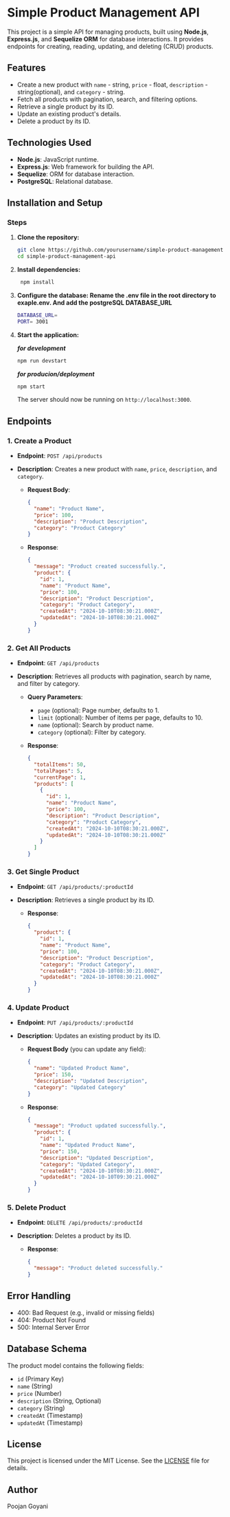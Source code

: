 # Simple Product Management API

This project is a simple API for managing products, built using **Node.js**, **Express.js**, and **Sequelize ORM** for database interactions. It provides endpoints for creating, reading, updating, and deleting (CRUD) products.

## Features

- Create a new product with `name` - string, `price` - float, `description` - string(optional), and `category` - string.
- Fetch all products with pagination, search, and filtering options.
- Retrieve a single product by its ID.
- Update an existing product's details.
- Delete a product by its ID.

## Technologies Used
- **Node.js**: JavaScript runtime.
- **Express.js**: Web framework for building the API.
- **Sequelize**: ORM for database interaction.
- **PostgreSQL**: Relational database.

## Installation and Setup

### Steps

1. **Clone the repository:**
   ```bash
   git clone https://github.com/yourusername/simple-product-management-api.git
   cd simple-product-management-api
   ```

2. **Install dependencies:**
   ```bash
    npm install
    ```
   
3. **Configure the database: Rename the .env file in the root directory to exaple.env. And add the postgreSQL DATABASE_URL**
   ```bash
   DATABASE_URL=
   PORT= 3001
    ```
4. **Start the application:**
   
   ***for development***
   ```bash
   npm run devstart 
   ```
   ***for producion/deployment***
   ```bash
   npm start
   ```
    The server should now be running on `http://localhost:3000`.

## Endpoints

### 1. Create a Product

- **Endpoint**: `POST /api/products`
- **Description**: Creates a new product with `name`, `price`, `description`, and `category`.

    - **Request Body**:
      ```json
      {
        "name": "Product Name",
        "price": 100,
        "description": "Product Description",
        "category": "Product Category"
      }
      ```

    - **Response**:
      ```json
      {
        "message": "Product created successfully.",
        "product": {
          "id": 1,
          "name": "Product Name",
          "price": 100,
          "description": "Product Description",
          "category": "Product Category",
          "createdAt": "2024-10-10T08:30:21.000Z",
          "updatedAt": "2024-10-10T08:30:21.000Z"
        }
      }
      ```

### 2. Get All Products

- **Endpoint**: `GET /api/products`
- **Description**: Retrieves all products with pagination, search by name, and filter by category.
  
    - **Query Parameters**:
      - `page` (optional): Page number, defaults to 1.
      - `limit` (optional): Number of items per page, defaults to 10.
      - `name` (optional): Search by product name.
      - `category` (optional): Filter by category.

    - **Response**:
      ```json
      {
        "totalItems": 50,
        "totalPages": 5,
        "currentPage": 1,
        "products": [
          {
            "id": 1,
            "name": "Product Name",
            "price": 100,
            "description": "Product Description",
            "category": "Product Category",
            "createdAt": "2024-10-10T08:30:21.000Z",
            "updatedAt": "2024-10-10T08:30:21.000Z"
          }
        ]
      }
      ```

### 3. Get Single Product

- **Endpoint**: `GET /api/products/:productId`
- **Description**: Retrieves a single product by its ID.

    - **Response**:
      ```json
      {
        "product": {
          "id": 1,
          "name": "Product Name",
          "price": 100,
          "description": "Product Description",
          "category": "Product Category",
          "createdAt": "2024-10-10T08:30:21.000Z",
          "updatedAt": "2024-10-10T08:30:21.000Z"
        }
      }
      ```

### 4. Update Product

- **Endpoint**: `PUT /api/products/:productId`
- **Description**: Updates an existing product by its ID.

    - **Request Body** (you can update any field):
      ```json
      {
        "name": "Updated Product Name",
        "price": 150,
        "description": "Updated Description",
        "category": "Updated Category"
      }
      ```

    - **Response**:
      ```json
      {
        "message": "Product updated successfully.",
        "product": {
          "id": 1,
          "name": "Updated Product Name",
          "price": 150,
          "description": "Updated Description",
          "category": "Updated Category",
          "createdAt": "2024-10-10T08:30:21.000Z",
          "updatedAt": "2024-10-10T09:30:21.000Z"
        }
      }
      ```

### 5. Delete Product

- **Endpoint**: `DELETE /api/products/:productId`
- **Description**: Deletes a product by its ID.

    - **Response**:
      ```json
      {
        "message": "Product deleted successfully."
      }
      ```

## Error Handling

- 400: Bad Request (e.g., invalid or missing fields)
- 404: Product Not Found
- 500: Internal Server Error

## Database Schema

The product model contains the following fields:

- `id` (Primary Key)
- `name` (String)
- `price` (Number)
- `description` (String, Optional)
- `category` (String)
- `createdAt` (Timestamp)
- `updatedAt` (Timestamp)

## License

This project is licensed under the MIT License. See the [LICENSE](LICENSE) file for details.

## Author

Poojan Goyani

